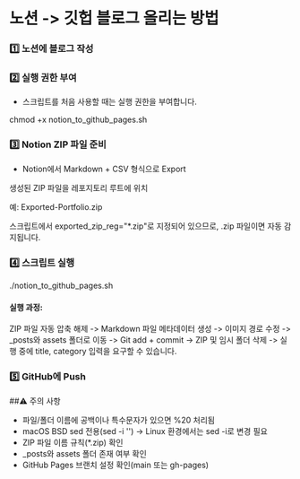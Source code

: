 
# 노션 -> 깃헙 블로그 올리는 방법

### 1️⃣ 노션에 블로그 작성

### 2️⃣ 실행 권한 부여
- 스크립트를 처음 사용할 때는 실행 권한을 부여합니다.

chmod +x notion_to_github_pages.sh

### 3️⃣ Notion ZIP 파일 준비
- Notion에서 Markdown + CSV 형식으로 Export

생성된 ZIP 파일을 레포지토리 루트에 위치

예: Exported-Portfolio.zip

스크립트에서 exported_zip_reg="*.zip"로 지정되어 있으므로, .zip 파일이면 자동 감지됩니다.

### 4️⃣ 스크립트 실행
./notion_to_github_pages.sh


#### 실행 과정:
ZIP 파일 자동 압축 해제 -> Markdown 파일 메타데이터 생성 -> 이미지 경로 수정 -> _posts와 assets 폴더로 이동 -> Git add + commit -> ZIP 및 임시 폴더 삭제 -> 실행 중에 title, category 입력을 요구할 수 있습니다.

### 5️⃣ GitHub에 Push

##⚠️ 주의 사항

- 파일/폴더 이름에 공백이나 특수문자가 있으면 %20 처리됨
- macOS BSD sed 전용(sed -i '') → Linux 환경에서는 sed -i로 변경 필요
- ZIP 파일 이름 규칙(*.zip) 확인
- _posts와 assets 폴더 존재 여부 확인
- GitHub Pages 브랜치 설정 확인(main 또는 gh-pages)
